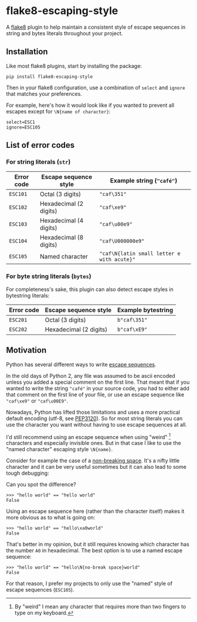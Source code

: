 # flake8-escaping-style

A [flake8](https://flake8.pycqa.org) plugin to help maintain a consistent style
of escape sequences in string and bytes literals throughout your project.

## Installation

Like most flake8 plugins, start by installing the package:
```
pip install flake8-escaping-style
```

Then in your flake8 configuration, use a combination of `select` and `ignore`
that matches your preferences.

For example, here's how it would look like if you wanted to prevent all escapes
except for `\N{name of character}`:
```
select=ESC1
ignore=ESC105
```

## List of error codes

### For string literals (`str`)

| Error code | Escape sequence style  | Example string (`"café"`)                  |
| ---------- | ---------------------- | ------------------------------------------ |
| `ESC101`   | Octal (3 digits)       | `"caf\351"`                                |
| `ESC102`   | Hexadecimal (2 digits) | `"caf\xe9"`                                |
| `ESC103`   | Hexadecimal (4 digits) | `"caf\u00e9"`                              |
| `ESC104`   | Hexadecimal (8 digits) | `"caf\U000000e9"`                          |
| `ESC105`   | Named character        | `"caf\N{latin small letter e with acute}"` |


### For byte string literals (`bytes`)

For completeness's sake, this plugin can also detect escape styles in bytestring
literals:

| Error code | Escape sequence style  | Example bytestring |
| ---------- | ---------------------- | ------------------ |
| `ESC201`   | Octal (3 digits)       | `b"caf\351"`       |
| `ESC202`   | Hexadecimal (2 digits) | `b"caf\xE9"`       |


## Motivation

Python has several different ways to write
[escape sequences](https://docs.python.org/3/reference/lexical_analysis.html#string-and-bytes-literals).

In the old days of Python 2, any file was assumed to be ascii encoded unless
you added a special comment on the first line. That meant that if you wanted
to write the string `"café"` in your source code, you had to either add that
comment on the first line of your file, or use an escape sequence like
`"caf\xe9"` or `"caf\u00E9"`.

Nowadays, Python has lifted those limitations and uses a more practical default
encoding (utf-8, see [PEP3120](https://www.python.org/dev/peps/pep-3120/)).
So for most string literals you can use the character you want without having
to use escape sequences at all.

I'd still recommend using an escape sequence when using "weird" [^1] characters
and especially invisible ones. But in that case I like to use the "named character"
escaping style `\N{name}`.

[^1]: By "weird" I mean any character that requires more than two fingers to
type on my keyboard.

Consider for example the case of a [non-breaking space](https://en.wikipedia.org/wiki/Non-breaking_space).
It's a nifty little character and it can be very useful sometimes but it can
also lead to some tough debugging:

Can you spot the difference?
```
>>> "hello world" == "hello world"
False
```

Using an escape sequence here (rather than the character itself) makes it more
obvious as to what is going on:
```
>>> "hello world" == "hello\xa0world"
False
```

That's better in my opinion, but it still requires knowing which character has
the number `A0` in hexadecimal. The best option is to use a named escape sequence:
```
>>> "hello world" == "hello\N{no-break space}world"
False
```

For that reason, I prefer my projects to only use the "named" style of escape
sequences (`ESC105`).
